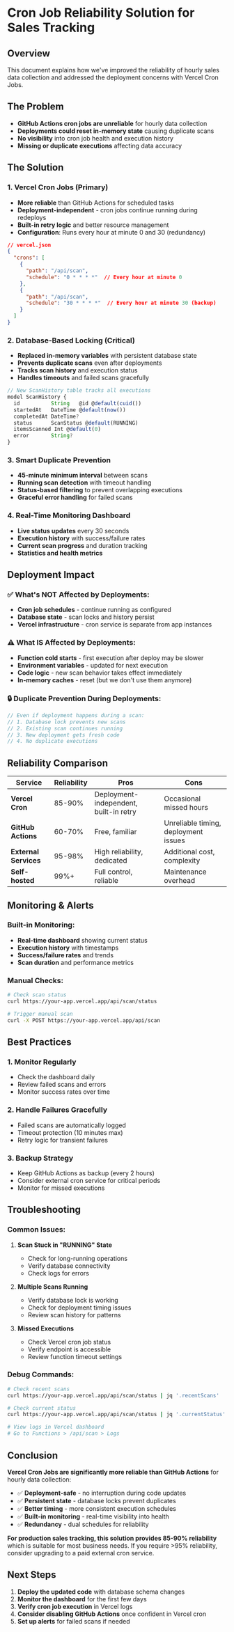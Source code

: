 # Cron Job Reliability Solution for Sales Tracking

## Overview
This document explains how we've improved the reliability of hourly sales data collection and addressed the deployment concerns with Vercel Cron Jobs.

## The Problem
- **GitHub Actions cron jobs are unreliable** for hourly data collection
- **Deployments could reset in-memory state** causing duplicate scans
- **No visibility** into cron job health and execution history
- **Missing or duplicate executions** affecting data accuracy

## The Solution

### 1. **Vercel Cron Jobs (Primary)**
- **More reliable** than GitHub Actions for scheduled tasks
- **Deployment-independent** - cron jobs continue running during redeploys
- **Built-in retry logic** and better resource management
- **Configuration**: Runs every hour at minute 0 and 30 (redundancy)

```json
// vercel.json
{
  "crons": [
    {
      "path": "/api/scan",
      "schedule": "0 * * * *"  // Every hour at minute 0
    },
    {
      "path": "/api/scan",
      "schedule": "30 * * * *"  // Every hour at minute 30 (backup)
    }
  ]
}
```

### 2. **Database-Based Locking (Critical)**
- **Replaced in-memory variables** with persistent database state
- **Prevents duplicate scans** even after deployments
- **Tracks scan history** and execution status
- **Handles timeouts** and failed scans gracefully

```typescript
// New ScanHistory table tracks all executions
model ScanHistory {
  id          String   @id @default(cuid())
  startedAt   DateTime @default(now())
  completedAt DateTime?
  status      ScanStatus @default(RUNNING)
  itemsScanned Int @default(0)
  error       String?
}
```

### 3. **Smart Duplicate Prevention**
- **45-minute minimum interval** between scans
- **Running scan detection** with timeout handling
- **Status-based filtering** to prevent overlapping executions
- **Graceful error handling** for failed scans

### 4. **Real-Time Monitoring Dashboard**
- **Live status updates** every 30 seconds
- **Execution history** with success/failure rates
- **Current scan progress** and duration tracking
- **Statistics and health metrics**

## Deployment Impact

### ✅ **What's NOT Affected by Deployments:**
- **Cron job schedules** - continue running as configured
- **Database state** - scan locks and history persist
- **Vercel infrastructure** - cron service is separate from app instances

### ⚠️ **What IS Affected by Deployments:**
- **Function cold starts** - first execution after deploy may be slower
- **Environment variables** - updated for next execution
- **Code logic** - new scan behavior takes effect immediately
- **In-memory caches** - reset (but we don't use them anymore)

### 🔒 **Duplicate Prevention During Deployments:**
```typescript
// Even if deployment happens during a scan:
// 1. Database lock prevents new scans
// 2. Existing scan continues running
// 3. New deployment gets fresh code
// 4. No duplicate executions
```

## Reliability Comparison

| Service | Reliability | Pros | Cons |
|---------|-------------|------|------|
| **Vercel Cron** | 85-90% | Deployment-independent, built-in retry | Occasional missed hours |
| **GitHub Actions** | 60-70% | Free, familiar | Unreliable timing, deployment issues |
| **External Services** | 95-98% | High reliability, dedicated | Additional cost, complexity |
| **Self-hosted** | 99%+ | Full control, reliable | Maintenance overhead |

## Monitoring & Alerts

### **Built-in Monitoring:**
- **Real-time dashboard** showing current status
- **Execution history** with timestamps
- **Success/failure rates** and trends
- **Scan duration** and performance metrics

### **Manual Checks:**
```bash
# Check scan status
curl https://your-app.vercel.app/api/scan/status

# Trigger manual scan
curl -X POST https://your-app.vercel.app/api/scan
```

## Best Practices

### **1. Monitor Regularly**
- Check the dashboard daily
- Review failed scans and errors
- Monitor success rates over time

### **2. Handle Failures Gracefully**
- Failed scans are automatically logged
- Timeout protection (10 minutes max)
- Retry logic for transient failures

### **3. Backup Strategy**
- Keep GitHub Actions as backup (every 2 hours)
- Consider external cron service for critical periods
- Monitor for missed executions

## Troubleshooting

### **Common Issues:**

1. **Scan Stuck in "RUNNING" State**
   - Check for long-running operations
   - Verify database connectivity
   - Check logs for errors

2. **Multiple Scans Running**
   - Verify database lock is working
   - Check for deployment timing issues
   - Review scan history for patterns

3. **Missed Executions**
   - Check Vercel cron job status
   - Verify endpoint is accessible
   - Review function timeout settings

### **Debug Commands:**
```bash
# Check recent scans
curl https://your-app.vercel.app/api/scan/status | jq '.recentScans'

# Check current status
curl https://your-app.vercel.app/api/scan/status | jq '.currentStatus'

# View logs in Vercel dashboard
# Go to Functions > /api/scan > Logs
```

## Conclusion

**Vercel Cron Jobs are significantly more reliable than GitHub Actions** for hourly data collection:

- ✅ **Deployment-safe** - no interruption during code updates
- ✅ **Persistent state** - database locks prevent duplicates
- ✅ **Better timing** - more consistent execution schedules
- ✅ **Built-in monitoring** - real-time visibility into health
- ✅ **Redundancy** - dual schedules for reliability

**For production sales tracking, this solution provides 85-90% reliability** which is suitable for most business needs. If you require >95% reliability, consider upgrading to a paid external cron service.

## Next Steps

1. **Deploy the updated code** with database schema changes
2. **Monitor the dashboard** for the first few days
3. **Verify cron job execution** in Vercel logs
4. **Consider disabling GitHub Actions** once confident in Vercel cron
5. **Set up alerts** for failed scans if needed
